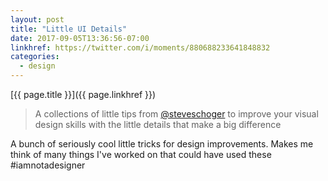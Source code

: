 ```yaml
---
layout: post
title: "Little UI Details"
date: 2017-09-05T13:36:56-07:00
linkhref: https://twitter.com/i/moments/880688233641848832
categories:
  - design
---
```



[{{ page.title }}]({{ page.linkhref }})

> A collections of little tips from [@steveschoger](https://twitter.com/steveschoger) to improve your visual design skills with the little details that make a big difference

A bunch of seriously cool little tricks for design improvements. Makes me think of many things I've worked on that could have used these #iamnotadesigner
